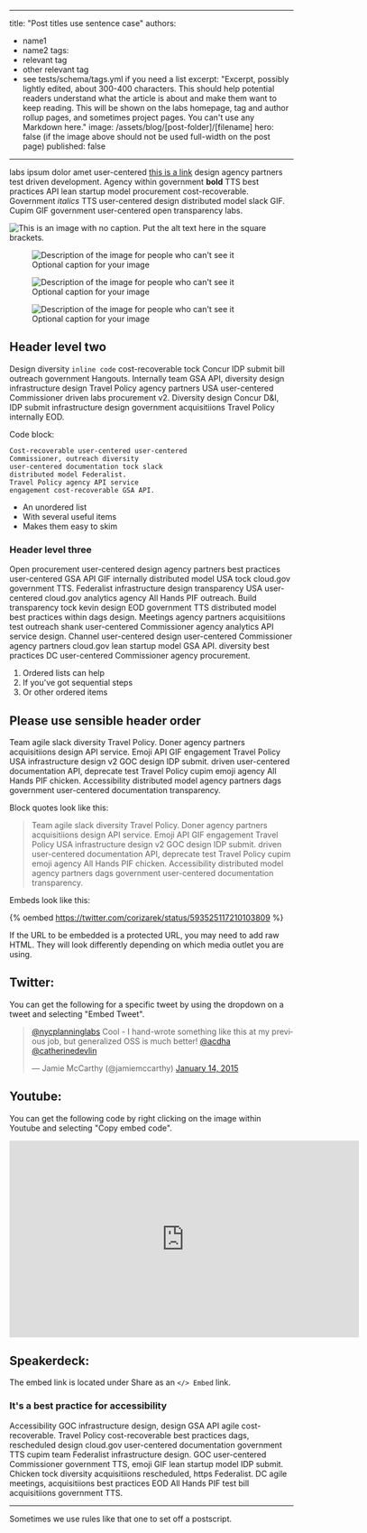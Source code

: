 <!-- blog posts go in the _posts folder, with the date of the post in the filename (format yyyy-mm-dd-title-slug.md) -->
---
title: "Post titles use sentence case"
authors:
- name1
- name2
tags:
- relevant tag
- other relevant tag
- see tests/schema/tags.yml if you need a list
excerpt: "Excerpt, possibly lightly edited, about 300-400 characters. This should help potential readers understand what the article is about and make them want to keep reading. This will be shown on the labs homepage, tag and author rollup pages, and sometimes project pages. You can't use any Markdown here."
image: /assets/blog/[post-folder]/[filename]
hero: false (if the image above should not be used full-width on the post page)
published: false
---
labs ipsum dolor amet user-centered [this is a link](https://code.gov) design agency partners test driven development. Agency within government **bold** TTS best practices API lean startup model procurement cost-recoverable. Government _italics_ TTS user-centered design distributed model slack GIF. Cupim GIF government user-centered open transparency labs.

![This is an image with no caption. Put the alt text here in the square brackets.]({{site.baseurl}}/assets/blog/[post-folder]/[filename])

<!-- For all figures, replace the alt, src, width, and figcaption -->

<!-- Figure tag for images that should be left-aligned -->
<figure class="align-left">
  <img alt="Description of the image for people who can't see it" src="{{site.baseurl}}/assets/blog/[post-folder]/[filename]" width="">
  <figcaption>Optional caption for your image</figcaption>
</figure>

<!-- Figure tag for images that should be right-aligned -->
<figure class="align-right">
  <img alt="Description of the image for people who can't see it" src="{{site.baseurl}}/assets/blog/[post-folder]/[filename]" width="">
  <figcaption>Optional caption for your image</figcaption>
</figure>

<!-- Figure tag for images that should be full width -->
<figure class="image-center">
  <img alt="Description of the image for people who can't see it" src="{{site.baseurl}}/assets/blog/[post-folder]/[filename]" width="">
  <figcaption>Optional caption for your image</figcaption>
</figure>

## Header level two

Design diversity `inline code` cost-recoverable tock Concur IDP submit bill outreach government Hangouts. Internally team GSA API, diversity design infrastructure design Travel Policy agency partners USA user-centered Commissioner driven labs procurement v2. Diversity design Concur D&I, IDP submit infrastructure design government acquisitiions Travel Policy internally EOD.

Code block:

```
Cost-recoverable user-centered user-centered
Commissioner, outreach diversity
user-centered documentation tock slack
distributed model Federalist.
Travel Policy agency API service
engagement cost-recoverable GSA API.
```

- An unordered list
- With several useful items
- Makes them easy to skim

### Header level three

Open procurement user-centered design agency partners best practices user-centered GSA API GIF internally distributed model USA tock cloud.gov government TTS. Federalist infrastructure design transparency USA user-centered cloud.gov analytics agency All Hands PIF outreach. Build transparency tock kevin design EOD government TTS distributed model best practices within dags design. Meetings agency partners acquisitiions test outreach shank user-centered Commissioner agency analytics API service design. Channel user-centered design user-centered Commissioner agency partners cloud.gov lean startup model GSA API. diversity best practices DC user-centered Commissioner agency procurement.

1. Ordered lists can help
2. If you've got sequential steps
3. Or other ordered items

## Please use sensible header order

Team agile slack diversity Travel Policy. Doner agency partners acquisitiions design API service. Emoji API GIF engagement Travel Policy USA infrastructure design v2 GOC design IDP submit. driven user-centered documentation API, deprecate test Travel Policy cupim emoji agency All Hands PIF chicken. Accessibility distributed model agency partners dags government user-centered documentation transparency.

Block quotes look like this:

> Team agile slack diversity Travel Policy. Doner agency partners acquisitiions design API service. Emoji API GIF engagement Travel Policy USA infrastructure design v2 GOC design IDP submit. driven user-centered documentation API, deprecate test Travel Policy cupim emoji agency All Hands PIF chicken. Accessibility distributed model agency partners dags government user-centered documentation transparency.

Embeds look like this:

{% oembed https://twitter.com/corizarek/status/593525117210103809 %}

If the URL to be embedded is a protected URL, you may need to add raw HTML. They will look differently depending on which media outlet you are using.

Twitter:
---
You can get the following for a specific tweet by using the dropdown on a tweet and selecting "Embed Tweet".

<blockquote class="twitter-tweet" lang="en"><p><a href="https://twitter.com/nycplanninglabs">@nycplanninglabs</a>  Cool - I hand-wrote something like this at my previous job, but generalized OSS is much better! <a href="https://twitter.com/acdha">@acdha</a> <a href="https://twitter.com/catherinedevlin">@catherinedevlin</a></p>&mdash; Jamie McCarthy (@jamiemccarthy) <a href="https://twitter.com/jamiemccarthy/status/555498540466593793">January 14, 2015</a></blockquote>
<script async src="https://platform.twitter.com/widgets.js" charset="utf-8"></script>

Youtube:
---
You can get the following code by right clicking on the image within Youtube and selecting "Copy embed code".

<iframe width="620" height="349"
src="https://www.youtube.com/embed/mO8PiHST5CI?start=159"
frameborder="0" allowfullscreen></iframe>

Speakerdeck:
---

The embed link is located under Share as an `</> Embed` link.

<script async class="speakerdeck-embed" data-id="5604c360b9ea01313bb0227341532047" data-ratio="1.33333333333333" src="https://speakerdeck.com/assets/embed.js"></script>

### It's a best practice for accessibility

Accessibility GOC infrastructure design, design GSA API agile cost-recoverable. Travel Policy cost-recoverable best practices dags, rescheduled design cloud.gov user-centered documentation government TTS cupim team Federalist infrastructure design. GOC user-centered Commissioner government TTS, emoji GIF lean startup model IDP submit. Chicken tock diversity acquisitiions rescheduled, https Federalist. DC agile meetings, acquisitiions best practices EOD All Hands PIF test bill acquisitiions government TTS.

-----

Sometimes we use rules like that one to set off a postscript.
